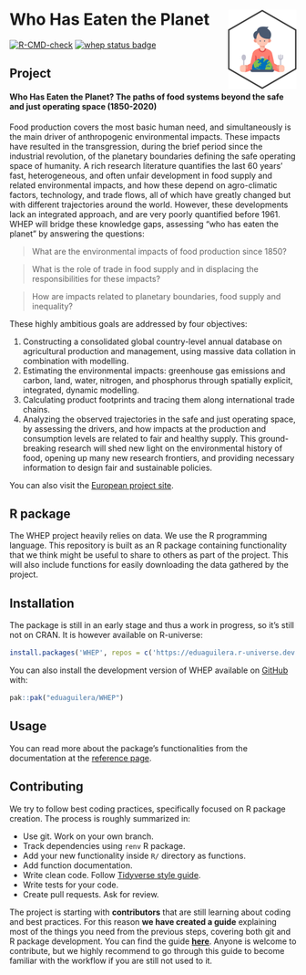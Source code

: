 
<!-- README.md is generated from README.Rmd. Please edit that file -->

# Who Has Eaten the Planet <a href="https://eduaguilera.github.io/WHEP/"><img src="man/figures/logo.png" align="right" height="139" alt="WHEP website" /></a>

<!-- badges: start -->

[![R-CMD-check](https://github.com/eduaguilera/WHEP/actions/workflows/R-CMD-check.yaml/badge.svg)](https://github.com/eduaguilera/WHEP/actions/workflows/R-CMD-check.yaml)
[![whep status
badge](https://eduaguilera.r-universe.dev/whep/badges/version)](https://eduaguilera.r-universe.dev/whep)
<!-- badges: end -->

## Project

#### **Who Has Eaten the Planet? The paths of food systems beyond the safe and just operating space (1850-2020)**

Food production covers the most basic human need, and simultaneously is
the main driver of anthropogenic environmental impacts. These impacts
have resulted in the transgression, during the brief period since the
industrial revolution, of the planetary boundaries defining the safe
operating space of humanity. A rich research literature quantifies the
last 60 years’ fast, heterogeneous, and often unfair development in food
supply and related environmental impacts, and how these depend on
agro-climatic factors, technology, and trade flows, all of which have
greatly changed but with different trajectories around the world.
However, these developments lack an integrated approach, and are very
poorly quantified before 1961. WHEP will bridge these knowledge gaps,
assessing “who has eaten the planet” by answering the questions:

> What are the environmental impacts of food production since 1850?

> What is the role of trade in food supply and in displacing the
> responsibilities for these impacts?

> How are impacts related to planetary boundaries, food supply and
> inequality?

These highly ambitious goals are addressed by four objectives:

1.  Constructing a consolidated global country-level annual database on
    agricultural production and management, using massive data collation
    in combination with modelling.
2.  Estimating the environmental impacts: greenhouse gas emissions and
    carbon, land, water, nitrogen, and phosphorus through spatially
    explicit, integrated, dynamic modelling.
3.  Calculating product footprints and tracing them along international
    trade chains.
4.  Analyzing the observed trajectories in the safe and just operating
    space, by assessing the drivers, and how impacts at the production
    and consumption levels are related to fair and healthy supply. This
    ground-breaking research will shed new light on the environmental
    history of food, opening up many new research frontiers, and
    providing necessary information to design fair and sustainable
    policies.

You can also visit the [European project
site](https://cordis.europa.eu/project/id/101115126).

## R package

The WHEP project heavily relies on data. We use the R programming
language. This repository is built as an R package containing
functionality that we think might be useful to share to others as part
of the project. This will also include functions for easily downloading
the data gathered by the project.

## Installation

The package is still in an early stage and thus a work in progress, so
it’s still not on CRAN. It is however available on R-universe:

``` r
install.packages('WHEP', repos = c('https://eduaguilera.r-universe.dev'))
```

You can also install the development version of WHEP available on
[GitHub](https://github.com/eduaguilera/whep) with:

``` r
pak::pak("eduaguilera/WHEP")
```

## Usage

You can read more about the package’s functionalities from the
documentation at the [reference
page](https://eduaguilera.github.io/WHEP/reference/index.html).

## Contributing

We try to follow best coding practices, specifically focused on R
package creation. The process is roughly summarized in:

- Use git. Work on your own branch.
- Track dependencies using `renv` R package.
- Add your new functionality inside `R/` directory as functions.
- Add function documentation.
- Write clean code. Follow [Tidyverse style
  guide](https://style.tidyverse.org/).
- Write tests for your code.
- Create pull requests. Ask for review.

The project is starting with **contributors** that are still learning
about coding and best practices. For this reason **we have created a
guide** explaining most of the things you need from the previous steps,
covering both git and R package development. You can find the guide
[**here**](https://eduaguilera.github.io/WHEP/articles/workflow-intro.html).
Anyone is welcome to contribute, but we highly recommend to go through
this guide to become familiar with the workflow if you are still not
used to it.
